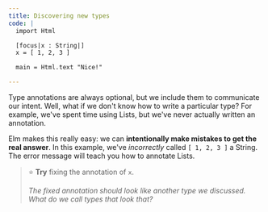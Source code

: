 ```yaml
---
title: Discovering new types
code: |
  import Html

  [focus|x : String|]
  x = [ 1, 2, 3 ]

  main = Html.text "Nice!"

---
```


Type annotations are always optional, but we include them to communicate our intent.
Well, what if we don't know how to write a particular type?
For example, we've spent time using Lists, but we've never actually written an annotation.

Elm makes this really easy:
we can **intentionally make mistakes to get the real answer**.
In this example, we've _incorrectly_ called `[ 1, 2, 3 ]` a String.
The error message will teach you how to annotate Lists.

> ⭐️ **Try** fixing the annotation of `x`.
>
> _The fixed annotation should look like another type we discussed.
> What do we call types that look that?_
